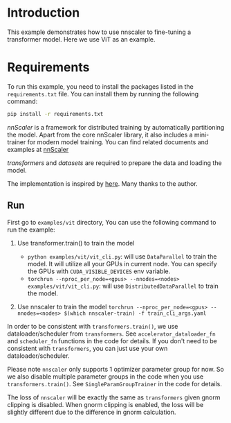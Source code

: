 # Introduction

This example demonstrates how to use nnscaler to fine-tuning a transformer model. Here we use ViT as an example.

# Requirements

To run this example, you need to install the packages listed in the `requirements.txt` file. You can install them by running the following command:

```bash
pip install -r requirements.txt
```

*nnScaler* is a framework for distributed training by automatically partitioning the model. Apart from the core nnScaler library, it also includes a mini-trainer for modern model training. You can find related documents and examples at [nnScaler](https://github.com/microsoft/nnscaler)

*transformers* and *datasets* are required to prepare the data and loading the model.

The implementation is inspired by [here](https://medium.com/@supersjgk/fine-tuning-vision-transformer-with-hugging-face-and-pytorch-df19839d5396). Many thanks to the author.


## Run

First go to `examples/vit` directory, You can use the following command to run the example:

1. Use transformer.train() to train the model
    - `python examples/vit/vit_cli.py`: will use `DataParallel` to train the model.
        It will utilize all your GPUs in current node.
        You can specify the GPUs with `CUDA_VISIBLE_DEVICES` env variable.
    - `torchrun --nproc_per_node=<gpus> --nnodes=<nodes> examples/vit/vit_cli.py`: will use `DistributedDataParallel` to train the model.

2. Use nnscaler to train the model
    `torchrun --nproc_per_node=<gpus> --nnodes=<nodes> $(which nnscaler-train) -f train_cli_args.yaml`

In order to be consistent with `transformers.train()`,
we use dataloader/scheduler from `transformers`.
See `accelerator_dataloader_fn` and `scheduler_fn` functions in the code for details.
If you don't need to be consistent with `transformers`, you can just use your own dataloader/scheduler.

Please note `nnscaler` only supports 1 optimizer parameter group for now. So we also disable multiple parameter groups in the code when you use `transformers.train()`.
See `SingleParamGroupTrainer` in the code for details.

The loss of `nnscaler` will be exactly the same as `transformers` given gnorm clipping is disabled.
When gnorm clipping is enabled, the loss will be slightly different
due to the difference in gnorm calculation.
